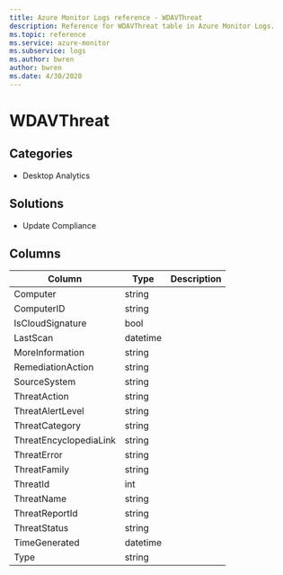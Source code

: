 ```yaml
---
title: Azure Monitor Logs reference - WDAVThreat
description: Reference for WDAVThreat table in Azure Monitor Logs.
ms.topic: reference
ms.service: azure-monitor
ms.subservice: logs
ms.author: bwren
author: bwren
ms.date: 4/30/2020
---
```


# WDAVThreat

 

## Categories

- Desktop Analytics
## Solutions

- Update Compliance




## Columns

|Column|Type|Description|
|---|---|---|
|Computer|string||
|ComputerID|string||
|IsCloudSignature|bool||
|LastScan|datetime||
|MoreInformation|string||
|RemediationAction|string||
|SourceSystem|string||
|ThreatAction|string||
|ThreatAlertLevel|string||
|ThreatCategory|string||
|ThreatEncyclopediaLink|string||
|ThreatError|string||
|ThreatFamily|string||
|ThreatId|int||
|ThreatName|string||
|ThreatReportId|string||
|ThreatStatus|string||
|TimeGenerated|datetime||
|Type|string||
